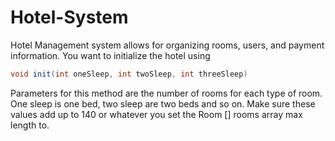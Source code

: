 # Hotel-System

Hotel Management system allows for organizing rooms, users, and payment information. You want to initialize the hotel using

```java
void init(int oneSleep, int twoSleep, int threeSleep)
```
Parameters for this method are the number of rooms for each type of room. One sleep is one bed, two sleep are two beds and so on. Make sure these values add up to 140 or whatever you set the Room [] rooms array max length to.